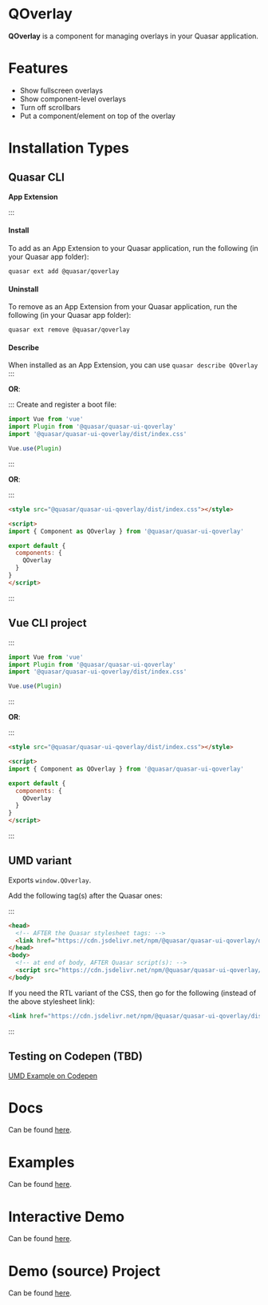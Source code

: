 QOverlay
===

**QOverlay** is a component for managing overlays in your Quasar application.

# Features
- Show fullscreen overlays
- Show component-level overlays
- Turn off scrollbars
- Put a component/element on top of the overlay

# Installation Types

## Quasar CLI

**App Extension**

:::
#### Install

To add as an App Extension to your Quasar application, run the following (in your Quasar app folder):
```
quasar ext add @quasar/qoverlay
```

#### Uninstall

To remove as an App Extension from your Quasar application, run the following (in your Quasar app folder):
```
quasar ext remove @quasar/qoverlay
```

#### Describe
When installed as an App Extension, you can use `quasar describe QOverlay`
:::

**OR**:

:::
Create and register a boot file:

```js
import Vue from 'vue'
import Plugin from '@quasar/quasar-ui-qoverlay'
import '@quasar/quasar-ui-qoverlay/dist/index.css'

Vue.use(Plugin)
```
:::

**OR**:

:::
```html
<style src="@quasar/quasar-ui-qoverlay/dist/index.css"></style>

<script>
import { Component as QOverlay } from '@quasar/quasar-ui-qoverlay'

export default {
  components: {
    QOverlay
  }
}
</script>
```
:::

## Vue CLI project

:::
```js
import Vue from 'vue'
import Plugin from '@quasar/quasar-ui-qoverlay'
import '@quasar/quasar-ui-qoverlay/dist/index.css'

Vue.use(Plugin)
```
:::

**OR**:

:::
```html
<style src="@quasar/quasar-ui-qoverlay/dist/index.css"></style>

<script>
import { Component as QOverlay } from '@quasar/quasar-ui-qoverlay'

export default {
  components: {
    QOverlay
  }
}
</script>
```
:::

## UMD variant

Exports `window.QOverlay`.

Add the following tag(s) after the Quasar ones:

:::
```html
<head>
  <!-- AFTER the Quasar stylesheet tags: -->
  <link href="https://cdn.jsdelivr.net/npm/@quasar/quasar-ui-qoverlay/dist/index.min.css" rel="stylesheet" type="text/css">
</head>
<body>
  <!-- at end of body, AFTER Quasar script(s): -->
  <script src="https://cdn.jsdelivr.net/npm/@quasar/quasar-ui-qoverlay/dist/index.umd.min.js"></script>
</body>
```
If you need the RTL variant of the CSS, then go for the following (instead of the above stylesheet link):
```html
<link href="https://cdn.jsdelivr.net/npm/@quasar/quasar-ui-qoverlay/dist/index.rtl.min.css" rel="stylesheet" type="text/css">
```
:::

## Testing on Codepen (TBD)
[UMD Example on Codepen](https://codepen.io/Hawkeye64/pen/RwwwKQL)

# Docs
Can be found [here](https://quasarframework.github.io/quasar-ui-qoverlay).

# Examples
Can be found [here](https://quasarframework.github.io/quasar-ui-qoverlay/examples).

# Interactive Demo
Can be found [here](https://quasarframework.github.io/quasar-ui-qoverlay/demo).

# Demo (source) Project
Can be found [here](https://github.com/quasarframework/quasar-ui-qoverlay/tree/master/demo).

~~~
